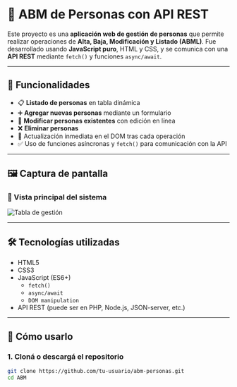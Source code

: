 # 🧾 ABM de Personas con API REST

Este proyecto es una **aplicación web de gestión de personas** que permite realizar operaciones de **Alta, Baja, Modificación y Listado (ABML)**. Fue desarrollado usando **JavaScript puro**, HTML y CSS, y se comunica con una **API REST** mediante `fetch()` y funciones `async/await`.

---

## 🚀 Funcionalidades

- 📋 **Listado de personas** en tabla dinámica
- ➕ **Agregar nuevas personas** mediante un formulario
- 📝 **Modificar personas existentes** con edición en línea
- ❌ **Eliminar personas**
- 🔄 Actualización inmediata en el DOM tras cada operación
- ✅ Uso de funciones asíncronas y `fetch()` para comunicación con la API

---

## 🖼️ Captura de pantalla

### 📌 Vista principal del sistema
![Tabla de gestión](https://hnlzagyadmtdaztbcwzd.supabase.co/storage/v1/object/public/comidas//Captura%20de%20pantalla%202025-07-21%20121629.png)


---



## 🛠️ Tecnologías utilizadas

- HTML5
- CSS3
- JavaScript (ES6+)
  - `fetch()`
  - `async/await`
  - `DOM manipulation`
- API REST (puede ser en PHP, Node.js, JSON-server, etc.)

---

## 📌 Cómo usarlo

### 1. Cloná o descargá el repositorio

```bash
git clone https://github.com/tu-usuario/abm-personas.git
cd ABM

